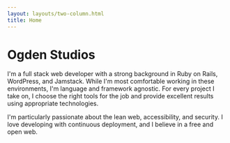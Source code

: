 ```yaml
---
layout: layouts/two-column.html
title: Home
---
```


# Ogden Studios 

I'm a full stack web developer with a strong background in Ruby on Rails, WordPress, and Jamstack. While I'm most comfortable working in these environments, I'm language and framework agnostic. For every project I take on, I choose the right tools for the job and provide excellent results using appropriate technologies.

I'm particularly passionate about the lean web, accessibility, and security. I love developing with continuous deployment, and I believe in a free and open web.